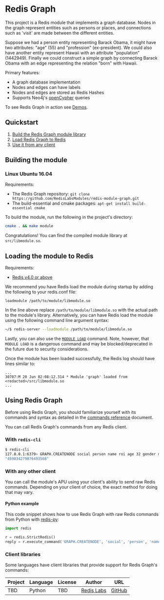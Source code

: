 # Redis Graph

This project is a Redis module that implements a graph database. Nodes in the graph represent entities such as persons or places, and connections such as 'visit' are made between the different entities.

Suppose we had a person entity representing Barack Obama, it might have two attributes: "age" (55) and "profession" (ex-president). We could also have another entity represent Hawaii with an attribute "population" (1442949). Finally we could construct a simple graph by connecting Barack Obama with an edge representing the relation "born" with Hawaii.

Primary features:

* A graph database implementation
* Nodes and edges can have labels
* Nodes and edges are stored as Redis Hashes
* Supports Neo4j's [openCypher](http://www.opencypher.org/) queries

To see Redis Graph in action see [Demos](https://github.com/RedisLabsModules/redis-module-graph/tree/master/Demo).

## Quickstart

1. [Build the Redis Graph module library](#building-the-module)
2. [Load Redis Graph to Redis](#loading-the-module-to-redis)
3. [Use it from any client](#using-redis-graph)

## Building the module

### Linux Ubuntu 16.04

Requirements:

* The Redis Graph repository: `git clone https://github.com/RedisLabsModules/redis-module-graph.git`
* The build-essential and cmake packages: `apt-get install build-essential cmake`

To build the module, run the following in the project's directory:

```sh
cmake . && make module
```

Congratulations! You can find the compiled module library at `src/libmodule.so`.

## Loading the module to Redis

Requirements:

* [Redis v4.0 or above](https://redis.io/download)

We recommend you have Redis load the module during startup by adding the following to your redis.conf file:

```
loadmodule /path/to/module/libmodule.so
```

In the line above replace `/path/to/module/libmodule.so` with the actual path to the module's library. Alternatively, you can have Redis load the module using the following command line argument syntax:

```sh
~/$ redis-server --loadmodule /path/to/module/libmodule.so
```

Lastly, you can also use the [`MODULE LOAD`](http://redis.io/commands/module-load) command. Note, however, that `MODULE LOAD` is a dangerous command and may be blocked/deprecated in the future due to security considerations.

Once the module has been loaded successfully, the Redis log should have lines similar to:

```
...
30707:M 20 Jun 02:08:12.314 * Module 'graph' loaded from <redacted>/src/libmodule.so
...
```

## Using Redis Graph

Before using Redis Graph, you should familiarize yourself with its commands and syntax as detailed in the [commands reference](commands) document.

You can call Redis Graph's commands from any Redis client.

### With `redis-cli`

```sh
$ redis-cli
127.0.0.1:6379> GRAPH.CREATENODE social person name roi age 32 gender male status married
"459034279876493568"
```

### With any other client

You can call the module's APU using your client's ability to send raw Redis commands. Depending on your client of choice, the exact method for doing that may vary.

#### Python example

This code snippet shows how to use Redis Graph with raw Redis commands from Python with [redis-py](https://github.com/andymccurdy/redis-py):

```python
import redis

r = redis.StrictRedis()
reply = r.execute_command('GRAPH.CREATENODE', 'social', 'person', 'name', 'roi', 'age', 32, 'gender', 'male', 'status', 'married')
```

### Client libraries

Some languages have client libraries that provide support for Redis Graph's commands:

| Project | Language | License | Author | URL |
| ------- | -------- | ------- | ------ | --- |
| TBD | Python | TBD | [Redis Labs](https://redislabs.com) | [GitHub](https://github.com/swilly22/redis-module-graph/tree/master/Demo/client) |
